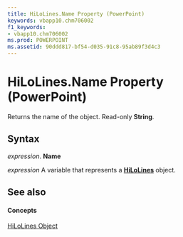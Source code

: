 ```yaml
---
title: HiLoLines.Name Property (PowerPoint)
keywords: vbapp10.chm706002
f1_keywords:
- vbapp10.chm706002
ms.prod: POWERPOINT
ms.assetid: 90ddd817-bf54-d035-91c8-95ab89f3d4c3
---
```



# HiLoLines.Name Property (PowerPoint)

Returns the name of the object. Read-only  **String**.


## Syntax

 _expression_. **Name**

 _expression_ A variable that represents a **[HiLoLines](hilolines-object-powerpoint.md)** object.


## See also


#### Concepts


[HiLoLines Object](hilolines-object-powerpoint.md)

